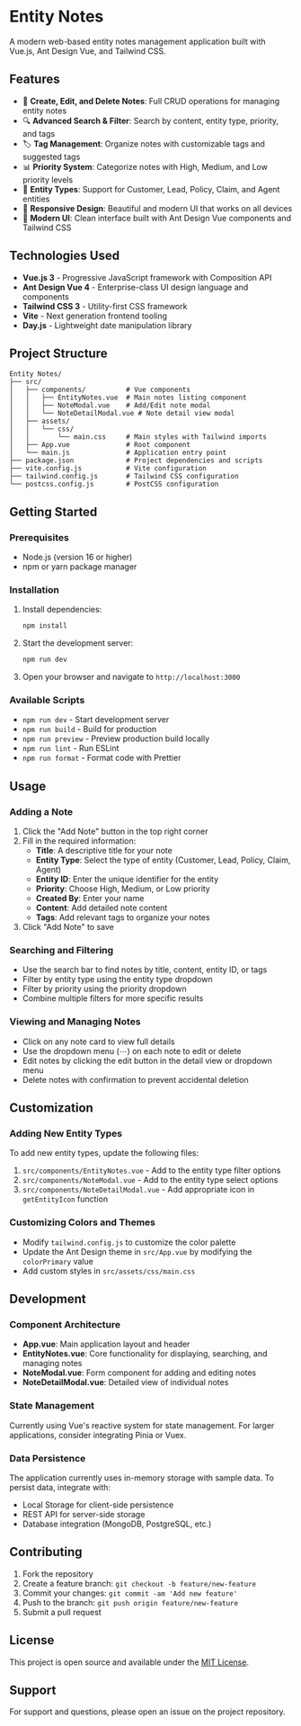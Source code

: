 # Entity Notes

A modern web-based entity notes management application built with Vue.js, Ant Design Vue, and Tailwind CSS.

## Features

- 📝 **Create, Edit, and Delete Notes**: Full CRUD operations for managing entity notes
- 🔍 **Advanced Search & Filter**: Search by content, entity type, priority, and tags
- 🏷️ **Tag Management**: Organize notes with customizable tags and suggested tags
- 📊 **Priority System**: Categorize notes with High, Medium, and Low priority levels
- 🎯 **Entity Types**: Support for Customer, Lead, Policy, Claim, and Agent entities
- 📱 **Responsive Design**: Beautiful and modern UI that works on all devices
- 🎨 **Modern UI**: Clean interface built with Ant Design Vue components and Tailwind CSS

## Technologies Used

- **Vue.js 3** - Progressive JavaScript framework with Composition API
- **Ant Design Vue 4** - Enterprise-class UI design language and components
- **Tailwind CSS 3** - Utility-first CSS framework
- **Vite** - Next generation frontend tooling
- **Day.js** - Lightweight date manipulation library

## Project Structure

```
Entity Notes/
├── src/
│   ├── components/          # Vue components
│   │   ├── EntityNotes.vue  # Main notes listing component
│   │   ├── NoteModal.vue    # Add/Edit note modal
│   │   └── NoteDetailModal.vue # Note detail view modal
│   ├── assets/
│   │   └── css/
│   │       └── main.css     # Main styles with Tailwind imports
│   ├── App.vue              # Root component
│   └── main.js              # Application entry point
├── package.json             # Project dependencies and scripts
├── vite.config.js           # Vite configuration
├── tailwind.config.js       # Tailwind CSS configuration
└── postcss.config.js        # PostCSS configuration
```

## Getting Started

### Prerequisites

- Node.js (version 16 or higher)
- npm or yarn package manager

### Installation

1. Install dependencies:
   ```bash
   npm install
   ```

2. Start the development server:
   ```bash
   npm run dev
   ```

3. Open your browser and navigate to `http://localhost:3000`

### Available Scripts

- `npm run dev` - Start development server
- `npm run build` - Build for production
- `npm run preview` - Preview production build locally
- `npm run lint` - Run ESLint
- `npm run format` - Format code with Prettier

## Usage

### Adding a Note

1. Click the "Add Note" button in the top right corner
2. Fill in the required information:
   - **Title**: A descriptive title for your note
   - **Entity Type**: Select the type of entity (Customer, Lead, Policy, Claim, Agent)
   - **Entity ID**: Enter the unique identifier for the entity
   - **Priority**: Choose High, Medium, or Low priority
   - **Created By**: Enter your name
   - **Content**: Add detailed note content
   - **Tags**: Add relevant tags to organize your notes
3. Click "Add Note" to save

### Searching and Filtering

- Use the search bar to find notes by title, content, entity ID, or tags
- Filter by entity type using the entity type dropdown
- Filter by priority using the priority dropdown
- Combine multiple filters for more specific results

### Viewing and Managing Notes

- Click on any note card to view full details
- Use the dropdown menu (⋯) on each note to edit or delete
- Edit notes by clicking the edit button in the detail view or dropdown menu
- Delete notes with confirmation to prevent accidental deletion

## Customization

### Adding New Entity Types

To add new entity types, update the following files:
1. `src/components/EntityNotes.vue` - Add to the entity type filter options
2. `src/components/NoteModal.vue` - Add to the entity type select options
3. `src/components/NoteDetailModal.vue` - Add appropriate icon in `getEntityIcon` function

### Customizing Colors and Themes

- Modify `tailwind.config.js` to customize the color palette
- Update the Ant Design theme in `src/App.vue` by modifying the `colorPrimary` value
- Add custom styles in `src/assets/css/main.css`

## Development

### Component Architecture

- **App.vue**: Main application layout and header
- **EntityNotes.vue**: Core functionality for displaying, searching, and managing notes
- **NoteModal.vue**: Form component for adding and editing notes
- **NoteDetailModal.vue**: Detailed view of individual notes

### State Management

Currently using Vue's reactive system for state management. For larger applications, consider integrating Pinia or Vuex.

### Data Persistence

The application currently uses in-memory storage with sample data. To persist data, integrate with:
- Local Storage for client-side persistence
- REST API for server-side storage
- Database integration (MongoDB, PostgreSQL, etc.)

## Contributing

1. Fork the repository
2. Create a feature branch: `git checkout -b feature/new-feature`
3. Commit your changes: `git commit -am 'Add new feature'`
4. Push to the branch: `git push origin feature/new-feature`
5. Submit a pull request

## License

This project is open source and available under the [MIT License](LICENSE).

## Support

For support and questions, please open an issue on the project repository.
